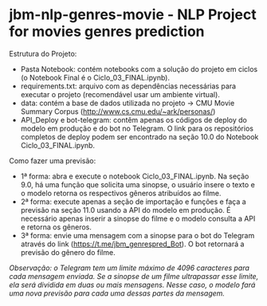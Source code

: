 # jbm-nlp-genres-movie - NLP Project for movies genres prediction

Estrutura do Projeto:

- Pasta Notebook: contém notebooks com a solução do projeto em ciclos (o Notebook Final é o Ciclo_03_FINAL.ipynb).
- requirements.txt: arquivo com as dependências necessárias para executar o projeto (recomendável usar um ambiente virtual).
- data: contém a base de dados utilizada no projeto -> CMU Movie Summary Corpus (http://www.cs.cmu.edu/~ark/personas/)
- API_Deploy e bot-telegram: contêm apenas os códigos de deploy do modelo em produção e do bot no Telegram. O link para os repositórios completos de deploy podem ser encontrado na seção 10.0 do Notebook Ciclo_03_FINAL.ipynb.

Como fazer uma previsão:
- 1ª forma: abra e execute o notebook Ciclo_03_FINAL.ipynb. Na seção 9.0, há uma função que solicita uma sinopse, o usuário insere o texto e o modelo retorna os respectivos gêneros atribuídos ao filme.
- 2ª forma: execute apenas a seção de importação e funções e faça a previsão na seção 11.0 usando a API do modelo em produção. É necessário apenas inserir a sinopse do filme e o modelo consulta a API e retorna os gêneros.
- 3ª forma: envie uma mensagem com a sinopse para o bot do Telegram através do link (https://t.me/jbm_genrespred_Bot). O bot retornará a previsão do gênero do filme.

*Observação: o Telegram tem um limite máximo de 4096 caracteres para cada mensagem enviada. Se a sinopse de um filme ultrapassar esse limite, ela será dividida em duas ou mais mensagens. Nesse caso, o modelo fará uma nova previsão para cada uma dessas partes da mensagem.*
